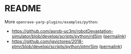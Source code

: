 # README

More `openrave-yarp-plugins/examples/python`:
- https://github.com/asrob-uc3m/robotDevastation-simulator/blob/develop/scripts/python/rdSim ([permalink](https://github.com/asrob-uc3m/robotDevastation-simulator/blob/29fde75dea43999fe04fe22bb9d56a62aa12d2b7/scripts/python/rdSim))
- https://github.com/jgvictores/2018-ptmr/blob/develop/scripts/python/ptmrSim ([permalink](https://github.com/jgvictores/2018-ptmr/blob/3b56ee0f965555d5e67f198b380ffc30ab252839/scripts/python/ptmrSim))
